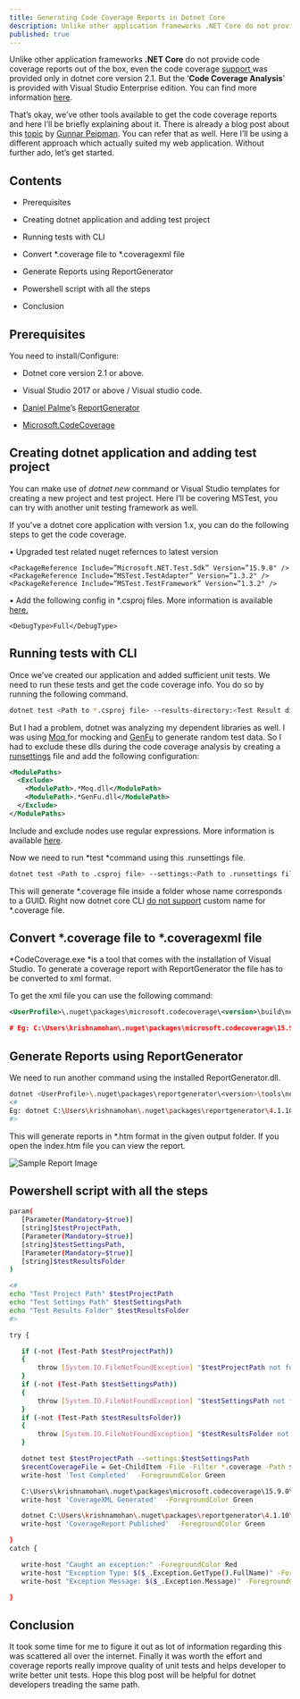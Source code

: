 ```yaml
---
title: Generating Code Coverage Reports in Dotnet Core
description: Unlike other application frameworks .NET Core do not provide code coverage reports out of the box. Here I’ll be using a different approach which actually suited my web application. Without further ado, let’s get started.
published: true
---
```


Unlike other application frameworks **.NET Core** do not provide code coverage reports out of the box, even the code coverage [support ](https://github.com/microsoft/vstest/issues/981)was provided only in dotnet core version 2.1. But the ‘**Code Coverage Analysis**’ is provided with Visual Studio Enterprise edition. You can find more information [here](https://docs.microsoft.com/en-us/visualstudio/test/using-code-coverage-to-determine-how-much-code-is-being-tested?view=vs-2017).

That’s okay, we’ve other tools available to get the code coverage reports and here I’ll be briefly explaining about it. There is already a blog post about this [topic](https://gunnarpeipman.com/aspnet/code-coverage/) by [Gunnar Peipman](https://twitter.com/gpeipman). You can refer that as well. Here I’ll be using a different approach which actually suited my web application. Without further ado, let’s get started.

## Contents

* Prerequisites

* Creating dotnet application and adding test project

* Running tests with CLI

* Convert *.coverage file to *.coveragexml file

* Generate Reports using ReportGenerator

* Powershell script with all the steps

* Conclusion

## Prerequisites

You need to install/Configure:

* Dotnet core version 2.1 or above.

* Visual Studio 2017 or above / Visual studio code.

* [Daniel Palme](https://github.com/danielpalme)’s [ReportGenerator](https://danielpalme.github.io/ReportGenerator/usage.html)

* [Microsoft.CodeCoverage](https://www.nuget.org/packages/Microsoft.CodeCoverage/)

## Creating dotnet application and adding test project

You can make use of *dotnet new* command or Visual Studio templates for creating a new project and test project. Here I’ll be covering MSTest, you can try with another unit testing framework as well.

If you’ve a dotnet core application with version 1.x, you can do the following steps to get the code coverage.

• Upgraded test related nuget refernces to latest version

`<PackageReference Include=”Microsoft.NET.Test.Sdk” Version=”15.9.0" />
<PackageReference Include=”MSTest.TestAdapter” Version=”1.3.2" />
 <PackageReference Include=”MSTest.TestFramework” Version=”1.3.2" />`

• Add the following config in *.csproj files. More information is available [here.](https://github.com/Microsoft/vstest/issues/800)

`<DebugType>Full</DebugType>`

## Running tests with CLI

Once we’ve created our application and added sufficient unit tests. We need to run these tests and get the code coverage info. You do so by running the following command.

```bash
dotnet test <Path to *.csproj file> --results-directory:<Test Result directory> --collect:"Code Coverage"
```

But I had a problem, dotnet was analyzing my dependent libraries as well. I was using [Moq ](https://github.com/moq/moq)for mocking and [GenFu](https://github.com/MisterJames/GenFu) to generate random test data. So I had to exclude these dlls during the code coverage analysis by creating a [runsettings](https://docs.microsoft.com/en-us/visualstudio/test/configure-unit-tests-by-using-a-dot-runsettings-file?view=vs-2019) file and add the following configuration:

```xml
<ModulePaths>              
  <Exclude>                
    <ModulePath>.*Moq.dll</ModulePath>
    <ModulePath>.*GenFu.dll</ModulePath>                
  </Exclude>
</ModulePaths>
```

Include and exclude nodes use regular expressions. More information is available [here](https://docs.microsoft.com/en-us/visualstudio/test/customizing-code-coverage-analysis?view=vs-2019#regular-expressions).

Now we need to run *test *command using this .runsettings file.

```bash
dotnet test <Path to .csproj file> --settings:<Path to .runsettings file>
```

This will generate *.coverage file inside a folder whose name corresponds to a GUID. Right now dotnet core CLI [do not support](https://github.com/microsoft/vstest/issues/1957#issue-420578504) custom name for *.coverage file.

## Convert *.coverage file to *.coveragexml file

*CodeCoverage.exe *is a tool that comes with the installation of Visual Studio. To generate a coverage report with ReportGenerator the file has to be converted to xml format.

To get the xml file you can use the following command:

 ```xml
 <UserProfile>\.nuget\packages\microsoft.codecoverage\<version>\build\netstandard1.0\CodeCoverage\CodeCoverage.exe analyze  /output:<xml file name with Path>.coveragexml  <path to coverage file>

# Eg: C:\Users\krishnamohan\.nuget\packages\microsoft.codecoverage\15.9.0\build\netstandard1.0\CodeCoverage\CodeCoverage.exe analyze  /output:d:\MyTestOutput.coveragexml  d:\SomeName.coverage
 ```

## Generate Reports using ReportGenerator

We need to run another command using the installed ReportGenerator.dll.

```bash
dotnet <UserProfile>\.nuget\packages\reportgenerator\<version>\tools\netcoreapp2.1\ReportGenerator.dll "-reports:<Coveragexml file path>" "-targetdir:<path to coverage report>"
<#
Eg: dotnet C:\Users\krishnamohan\.nuget\packages\reportgenerator\4.1.10\tools\netcoreapp2.1\ReportGenerator.dll "-reports:d:\MyTestOutput.coveragexml" "-targetdir:d:\coveragereport"
#>
```

This will generate reports in *.htm format in the given output folder. If you open the index.htm file you can view the report.

<img alt="Sample Report Image" src="assets/blog/images/1*EY_bwW_guPo1kZfHiFFsnA.png" style="max-width:100%">

## Powershell script with all the steps

 ```sh
 param(
    [Parameter(Mandatory=$true)]
    [string]$testProjectPath,
    [Parameter(Mandatory=$true)]
    [string]$testSettingsPath,
    [Parameter(Mandatory=$true)]
    [string]$testResultsFolder
)

<#
echo "Test Project Path" $testProjectPath
echo "Test Settings Path" $testSettingsPath
echo "Test Results Folder" $testResultsFolder
#>

try {

    if (-not (Test-Path $testProjectPath)) 
    {
        throw [System.IO.FileNotFoundException] "$testProjectPath not found."
    }
    if (-not (Test-Path $testSettingsPath)) 
    {
        throw [System.IO.FileNotFoundException] "$testSettingsPath not found."
    }
    if (-not (Test-Path $testResultsFolder)) 
    {
        throw [System.IO.FileNotFoundException] "$testResultsFolder not found."
    }

    dotnet test $testProjectPath --settings:$testSettingsPath 
    $recentCoverageFile = Get-ChildItem -File -Filter *.coverage -Path $testResultsFolder -Name -Recurse | Select-Object -First 1;
    write-host 'Test Completed'  -ForegroundColor Green

    C:\Users\krishnamohan\.nuget\packages\microsoft.codecoverage\15.9.0\build\netstandard1.0\CodeCoverage\CodeCoverage.exe analyze  /output:$testResultsFolder\MyTestOutput.coveragexml  $testResultsFolder'\'$recentCoverageFile
    write-host 'CoverageXML Generated'  -ForegroundColor Green

    dotnet C:\Users\krishnamohan\.nuget\packages\reportgenerator\4.1.10\tools\netcoreapp2.1\ReportGenerator.dll "-reports:$testResultsFolder\MyTestOutput.coveragexml" "-targetdir:$testResultsFolder\coveragereport"
    write-host 'CoverageReport Published'  -ForegroundColor Green

}
catch {

    write-host "Caught an exception:" -ForegroundColor Red
    write-host "Exception Type: $($_.Exception.GetType().FullName)" -ForegroundColor Red
    write-host "Exception Message: $($_.Exception.Message)" -ForegroundColor Red

}
 ```

## Conclusion

It took some time for me to figure it out as lot of information regarding this was scattered all over the internet. Finally it was worth the effort and coverage reports really improve quality of unit tests and helps developer to write better unit tests. Hope this blog post will be helpful for dotnet developers treading the same path.
